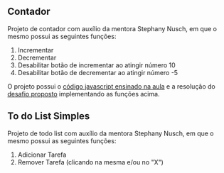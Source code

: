 ## Contador
Projeto de contador com auxílio da mentora Stephany Nusch, em que o mesmo possui as seguintes funções: </br>
<ol>
  <li>Incrementar</li>
  <li>Decrementar</li>
  <li>Desabilitar botão de incrementar ao atingir número 10</li>
  <li>Desabilitar botão de decrementar ao atingir número -5</li>
</ol>

O projeto possui o [código javascript ensinado na aula](https://github.com/nicollesenam/intro-javascript/blob/master/assets/js/script.js) e a resolução do [desafio proposto](https://github.com/nicollesenam/intro-javascript/blob/master/assets/js/script2.js) implementando as funções acima.

## To do List Simples

Projeto de todo list com auxílio da mentora Stephany Nusch, em que o mesmo possui as seguintes funções: </br>

<ol>
  <li>Adicionar Tarefa</li>
  <li>Remover Tarefa (clicando na mesma e/ou no "X")</li>
</ol>

